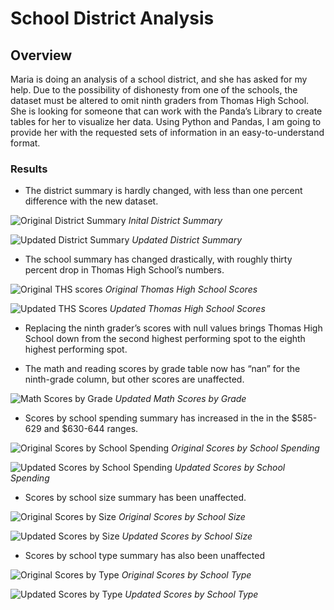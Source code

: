 # School District Analysis

## Overview
Maria is doing an analysis of a school district, and she has asked for my help. Due to the possibility of dishonesty from one of the schools, the dataset must be altered to omit ninth graders from Thomas High School. She is looking for someone that can work with the Panda’s Library to create tables for her to visualize her data. Using Python and Pandas, I am going to provide her with the requested sets of information in an easy-to-understand format.

### Results
-	The district summary is hardly changed, with less than one percent difference with the new dataset.

![Original District Summary](https://user-images.githubusercontent.com/86024575/127038716-f8dc1db1-7793-418c-bf06-66021cf5bcb7.png)
*Inital District Summary*

![Updated District Summary](https://user-images.githubusercontent.com/86024575/127038749-beb39141-03e7-4887-9631-ecb7b03820eb.png)
*Updated District Summary*

-	The school summary has changed drastically, with roughly thirty percent drop in Thomas High School’s numbers.

![Original THS scores](https://user-images.githubusercontent.com/86024575/127042632-13cf1a90-9bae-4151-9ae7-0fd23ed8e5e6.png)
*Original Thomas High School Scores*

![Updated THS Scores](https://user-images.githubusercontent.com/86024575/127042654-ac43c474-04e8-44f1-8297-0d50e5ee7108.png)
*Updated Thomas High School Scores*

-	Replacing the ninth grader’s scores with null values brings Thomas High School down from the second highest performing spot to the eighth highest performing spot.

-	The math and reading scores by grade table now has “nan” for the ninth-grade column, but other scores are unaffected.

![Math Scores by Grade](https://user-images.githubusercontent.com/86024575/127040711-b9b494c3-20ab-465c-bfa8-4352a3c42782.png)
*Updated Math Scores by Grade*

-	Scores by school spending summary has increased in the in the $585-629 and $630-644 ranges.

![Original Scores by School Spending](https://user-images.githubusercontent.com/86024575/127041334-63ea8e6c-a0ee-4cb7-8e5e-28d821cc605e.png)
*Original Scores by School Spending*

![Updated Scores by School Spending](https://user-images.githubusercontent.com/86024575/127041383-aaefb868-1c0d-46f1-ae92-b7968c513f13.png)
*Updated Scores by School Spending*

-	Scores by school size summary has been unaffected.

![Original Scores by Size](https://user-images.githubusercontent.com/86024575/127041941-43c0e924-faf9-4a49-9151-8b34c27ccf56.png)
*Original Scores by School Size*

![Updated Scores by Size](https://user-images.githubusercontent.com/86024575/127042001-61fa8d5b-c6a1-4136-b92c-1dce1541f80a.png)
*Updated Scores by School Size*

-	Scores by school type summary has also been unaffected

![Original Scores by Type](https://user-images.githubusercontent.com/86024575/127042311-221d72da-978f-4e4d-b214-2a35ce1e8c55.png)
*Original Scores by School Type*

![Updated Scores by Type](https://user-images.githubusercontent.com/86024575/127042350-c81c18a9-d875-4e40-b260-82b76c45e8f1.png)
*Updated Scores by School Type*
